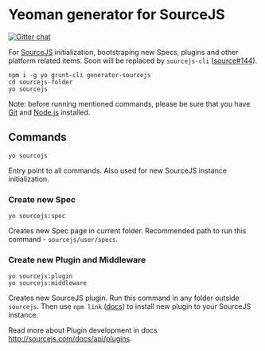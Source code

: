# Yeoman generator for SourceJS

[![Gitter chat](https://badges.gitter.im/gitterHQ/gitter.png)](https://gitter.im/sourcejs/Source)

For [SourceJS](http://sourcejs.com) initialization, bootstraping new Specs, plugins and other platform related items. Soon will be replaced by `sourcejs-cli` ([source#144](https://github.com/sourcejs/Source/issues/144)).

```
npm i -g yo grunt-cli generator-sourcejs
cd sourcejs-folder
yo sourcejs
```

Note: before running mentioned commands, please be sure that you have [Git](http://git-scm.com/downloads) and [Node.js](http://nodejs.org/download/) installed.

## Commands

```
yo sourcejs
```

Entry point to all commands. Also used for new SourceJS instance initialization.

### Create new Spec

```
yo sourcejs:spec
```

Creates new Spec page in current folder. Recommended path to run this command - `sourcejs/user/specs`.

### Create new Plugin and Middleware

```
yo sourcejs:plugin
yo sourcejs:middleware
```

Creates new SourceJS plugin. Run this command in any folder outside `sourcejs`. Then use `npm link` ([docs](https://docs.npmjs.com/cli/link)) to install new plugin to your SourceJS instance.

Read more about Plugin development in docs http://sourcejs.com/docs/api/plugins.
